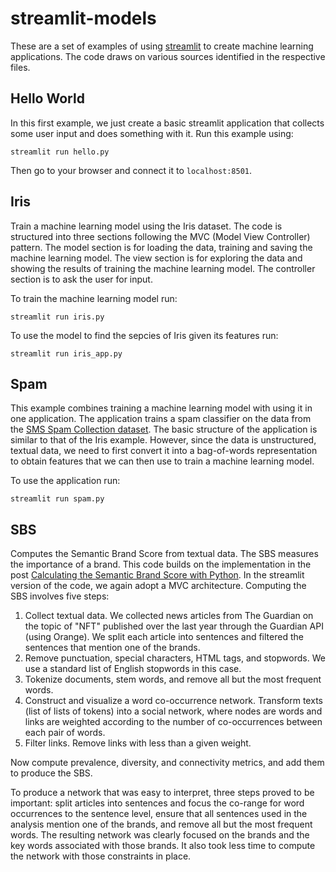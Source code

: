 # streamlit-models

These are a set of examples of using [streamlit](https://streamlit.io) to create machine learning applications. The code draws on various sources identified in the respective files.

## Hello World

In this first example, we just create a basic streamlit application that collects some user input and does something with it. Run this example using:

```
streamlit run hello.py

```

Then go to your browser and connect it to `localhost:8501`.

## Iris

Train a machine learning model using the Iris dataset. The code is structured into three sections following the MVC (Model View Controller) pattern. The model section is for loading the data, training and saving the machine learning model. The view section is for exploring the data and showing the results of training the machine learning model. The controller section is to ask the user for input. 

To train the machine learning model run:

```
streamlit run iris.py
```

To use the model to find the sepcies of Iris given its features run:

```
streamlit run iris_app.py
```

## Spam

This example combines training a machine learning model with using it in one application. The application trains a spam classifier on the data from the [SMS Spam Collection dataset](https://archive.ics.uci.edu/ml/datasets/sms+spam+collection). The basic structure of the application is similar to that of the Iris example. However, since the data is unstructured, textual data, we need to first convert it into a bag-of-words representation to obtain features that we can then use to train a machine learning model.

To use the application run:

```
streamlit run spam.py

```

## SBS

Computes the Semantic Brand Score from textual data. The SBS measures the importance of a brand. This code builds on the implementation in the post [Calculating the Semantic Brand Score with Python](https://towardsdatascience.com/calculating-the-semantic-brand-score-with-python-3f94fb8372a6). In the streamlit version of the code, we again adopt a MVC architecture. Computing the SBS involves five steps:

1. Collect textual data. We collected news articles from The Guardian on the topic of "NFT" published over the last year through the Guardian API (using Orange). We split each article into sentences and filtered the sentences that mention one of the brands.
2. Remove punctuation, special characters, HTML tags, and stopwords. We use a standard list of English stopwords in this case.
3. Tokenize documents, stem words, and remove all but the most frequent words. 
4. Construct and visualize a word co-occurrence network. Transform texts (list of lists of tokens) into a social network, where nodes are words and links are weighted according to the number of co-occurrences between each pair of words.
5. Filter links. Remove links with less than a given weight. 

Now compute prevalence, diversity, and connectivity metrics, and add them to produce the SBS. 

To produce a network that was easy to interpret, three steps proved to be important: split articles into sentences and focus the co-range for word occurrences to the sentence level, ensure that all sentences used in the analysis mention one of the brands, and remove all but the most frequent words. The resulting network was clearly focused on the brands and the key words associated with those brands. It also took less time to compute the network with those constraints in place.

